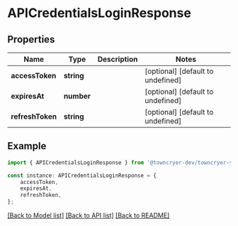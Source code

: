 # APICredentialsLoginResponse


## Properties

Name | Type | Description | Notes
------------ | ------------- | ------------- | -------------
**accessToken** | **string** |  | [optional] [default to undefined]
**expiresAt** | **number** |  | [optional] [default to undefined]
**refreshToken** | **string** |  | [optional] [default to undefined]

## Example

```typescript
import { APICredentialsLoginResponse } from '@towncryer-dev/towncryer-sdk-api-client';

const instance: APICredentialsLoginResponse = {
    accessToken,
    expiresAt,
    refreshToken,
};
```

[[Back to Model list]](../README.md#documentation-for-models) [[Back to API list]](../README.md#documentation-for-api-endpoints) [[Back to README]](../README.md)
